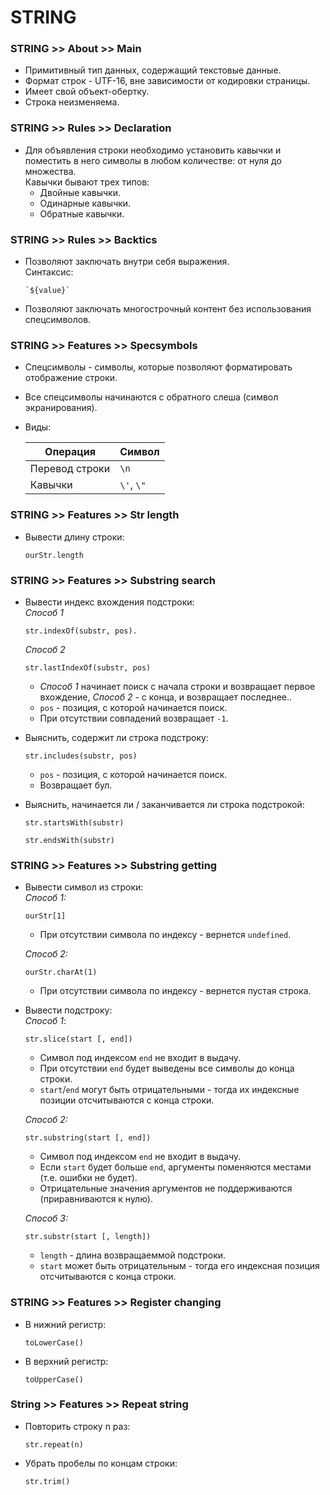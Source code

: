 # STRING

### STRING >> About >> Main
- Примитивный тип данных, содержащий текстовые данные.
- Формат строк - UTF-16, вне зависимости от кодировки страницы.
- Имеет свой объект-обертку.
- Строка неизменяема.

### STRING >> Rules >> Declaration
- Для объявления строки необходимо установить кавычки и поместить в него символы в любом количестве: от нуля до множества.  
Кавычки бывают трех типов:
  - Двойные кавычки.
  - Одинарные кавычки.
  - Обратные кавычки.

### STRING >> Rules >> Backtics
- Позволяют заключать внутри себя выражения.  
Синтаксис:

  ```
  `${value}`
  ```
- Позволяют заключать многострочный контент без использования спецсимволов.

### STRING >> Features >> Specsymbols
- Спецсимволы - символы, которые позволяют форматировать отображение строки.
-  Все спецсимволы начинаются с обратного слеша (символ экранирования).
- Виды:

  Операция | Символ
  --- | ---
  Перевод строки | `\n`
  Кавычки | `\'`, `\"`

### STRING >> Features >> Str length
- Вывести длину строки:  

  ```
  ourStr.length
  ```
### STRING >> Features >> Substring search
- Вывести индекс вхождения подстроки:  
  _Способ 1_

  ```
  str.indexOf(substr, pos).
  ```
  _Способ 2_

  ```
  str.lastIndexOf(substr, pos)
  ```
  - _Способ 1_ начинает поиск с начала строки и возвращает первое вхождение, _Способ 2_ - с конца, и возвращает последнее..
  - `pos` - позиция, с которой начинается поиск.
  - При отсутствии совпадений возвращает `-1`.
- Выяснить, содержит ли строка подстроку:

  ```
  str.includes(substr, pos)
  ```
  - `pos` - позиция, с которой начинается поиск.
  - Возвращает бул.
- Выяснить, начинается ли / заканчивается ли строка подстрокой:

  ```
  str.startsWith(substr)
  ```
  ```
  str.endsWith(substr)
  ```

### STRING >> Features >> Substring getting
- Вывести символ из строки:  
_Способ 1:_

  ```
  ourStr[1]
  ```
  - При отсутствии символа по индексу - вернется `undefined`.

  _Способ 2:_

  ```
  ourStr.charAt(1)
  ```
  - При отсутствии символа по индексу - вернется пустая строка.
- Вывести подстроку:  
_Способ 1_:

  ```
  str.slice(start [, end])
  ```
  - Символ под индексом `end` не входит в выдачу.
  - При отсутствии `end` будет выведены все символы до конца строки.
  - `start`/`end` могут быть отрицательными - тогда их индексные позиции отсчитываются с конца строки.

  _Способ 2:_

  ```
  str.substring(start [, end])
  ```
  - Символ под индексом `end` не входит в выдачу.
  - Если `start` будет больше `end`, аргументы поменяются местами (т.е. ошибки не будет).
  - Отрицательные значения аргументов не поддерживаются (приравниваются к нулю).

  _Способ 3:_

  ```
  str.substr(start [, length])
  ```
  - `length` - длина возвращаеммой подстроки.
  - `start` может быть отрицательным - тогда его индексная позиция отсчитываются с конца строки.
### STRING >> Features >> Register changing
- В нижний регистр:

  ```
  toLowerCase()
  ```
- В верхний регистр:

  ```
  toUpperCase()
  ```

### String >> Features >> Repeat string
- Повторить строку n раз:

  ```
  str.repeat(n)
  ````
- Убрать пробелы по концам строки:

  ```
  str.trim()
  ```